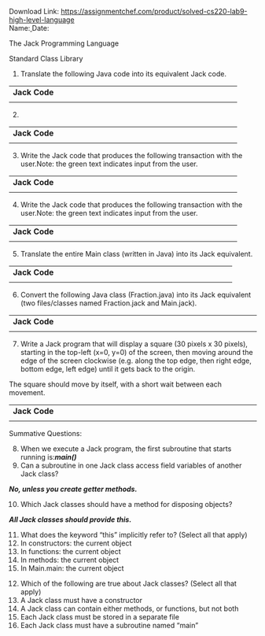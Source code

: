Download Link: https://assignmentchef.com/product/solved-cs220-lab9-high-level-language
<br>
Name:<u>                                                 </u> Date: <u>                                              </u>

The Jack Programming Language

Standard Class Library




<ol>

 <li>Translate the following Java code into its equivalent Jack code.</li>

</ol>

<table>

 <tbody>

  <tr>

   <td width="448"><strong>Jack Code</strong></td>

  </tr>

  <tr>

   <td width="448">  </td>

  </tr>

 </tbody>

</table>

<ol start="2">

 <li></li>

</ol>

<table>

 <tbody>

  <tr>

   <td width="448"><strong>Jack Code</strong></td>

  </tr>

  <tr>

   <td width="448"> </td>

  </tr>

 </tbody>

</table>

<ol start="3">

 <li>Write the Jack code that produces the following transaction with the user.Note: the green text indicates input from the user.</li>

</ol>

<table>

 <tbody>

  <tr>

   <td width="448"><strong>Jack Code</strong></td>

  </tr>

  <tr>

   <td width="448"> </td>

  </tr>

 </tbody>

</table>

<ol start="4">

 <li>Write the Jack code that produces the following transaction with the user.Note: the green text indicates input from the user.</li>

</ol>

<table>

 <tbody>

  <tr>

   <td width="448"><strong>Jack Code</strong></td>

  </tr>

  <tr>

   <td width="448"> </td>

  </tr>

 </tbody>

</table>

<ol start="5">

 <li>Translate the entire Main class (written in Java) into its Jack equivalent.</li>

</ol>

<table>

 <tbody>

  <tr>

   <td width="438"><strong>Jack Code</strong></td>

  </tr>

  <tr>

   <td width="438"> </td>

  </tr>

 </tbody>

</table>

<ol start="6">

 <li>Convert the following Java class (Fraction.java) into its Jack equivalent (two files/classes named Fraction.jack and Main.jack).</li>

</ol>

<table>

 <tbody>

  <tr>

   <td width="636"><strong>Jack Code</strong></td>

  </tr>

  <tr>

   <td width="636">  </td>

  </tr>

 </tbody>

</table>

<ol start="7">

 <li>Write a Jack program that will display a square (30 pixels x 30 pixels), starting in the top-left (x=0, y=0) of the screen, then moving around the edge of the screen clockwise (e.g. along the top edge, then right edge, bottom edge, left edge) until it gets back to the origin.</li>

</ol>

The square should move by itself, with a short wait between each movement.




<table>

 <tbody>

  <tr>

   <td width="636"><strong>Jack Code</strong></td>

  </tr>

  <tr>

   <td width="636"> </td>

  </tr>

 </tbody>

</table>




Summative Questions:

<ol start="8">

 <li>When we execute a Jack program, the first subroutine that starts running is:<strong><em>main()</em></strong></li>

 <li>Can a subroutine in one Jack class access field variables of another Jack class?</li>

</ol>

<strong><em>No, unless you create getter methods.</em></strong><strong><em></em></strong>



<ol start="10">

 <li>Which Jack classes should have a method for disposing objects?</li>

</ol>

<strong><em>All Jack classes should provide this.</em></strong>



<ol start="11">

 <li>What does the keyword “this” implicitly refer to? (Select all that apply)</li>

 <li>In constructors: the current object</li>

 <li>In functions: the current object</li>

 <li>In methods: the current object</li>

 <li>In Main.main: the current object</li>

</ol>




<ol start="12">

 <li>Which of the following are true about Jack classes? (Select all that apply)</li>

 <li>A Jack class must have a constructor</li>

 <li>A Jack class can contain either methods, or functions, but not both</li>

 <li>Each Jack class must be stored in a separate file</li>

 <li>Each Jack class must have a subroutine named “main”</li>

</ol>


